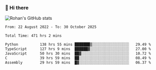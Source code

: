 ### 👋 Hi there 

<!--
**rohznmdev/rohznmdev** is a ✨ _special_ ✨ repository because its `README.md` (this file) appears on your GitHub profile.

Here are some ideas to get you started:

- 🔭 I’m currently working on ...
- 🌱 I’m currently learning Ruby and Ruby on Rails
- 👯 I’m looking to collaborate on ...
- 🤔 I’m looking for help with ...
- 💬 Ask me about ...
- 📫 How to reach me: ...
- 😄 Pronouns: ...
- ⚡ Fun fact: ...
-->
![Rohan's GitHub stats](https://github-readme-stats.vercel.app/api?username=rohznmdev&theme=dark&show_icons=true)

<!--START_SECTION:waka-->

```txt
From: 22 August 2022 - To: 30 October 2025

Total Time: 471 hrs 2 mins

Python          138 hrs 55 mins ███████▒░░░░░░░░░░░░░░░░░   29.49 %
TypeScript      127 hrs 9 mins  ██████▓░░░░░░░░░░░░░░░░░░   27.00 %
JavaScript      50 hrs 30 mins  ██▓░░░░░░░░░░░░░░░░░░░░░░   10.72 %
C               39 hrs 59 mins  ██░░░░░░░░░░░░░░░░░░░░░░░   08.49 %
Assembly        29 hrs 59 mins  █▓░░░░░░░░░░░░░░░░░░░░░░░   06.37 %
```

<!--END_SECTION:waka-->
